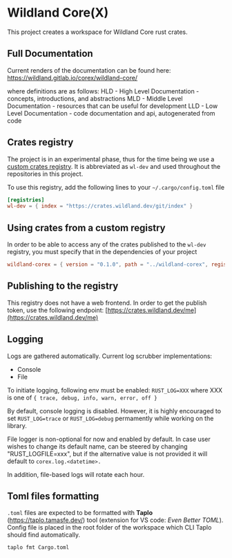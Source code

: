 # Wildland Core(X)

This project creates a workspace for Wildland Core rust crates.

## Full Documentation

Current renders of the documentation can be found here:
https://wildland.gitlab.io/corex/wildland-core/

where definitions are as follows:
HLD - High Level Documentation - concepts, introductions, and abstractions
MLD - Middle Level Documentation - resources that can be useful for development
LLD - Low Level Documentation - code documentation and api, autogenerated from code

## Crates registry

The project is in an experimental phase, thus for the time being we
use a [custom crates registry](https://doc.rust-lang.org/cargo/reference/registries.html#using-an-alternate-registry).
It is abbreviated as `wl-dev` and used throughout the repositories in this project.

To use this registry, add the following lines to your `~/.cargo/config.toml` file

```toml
[registries]
wl-dev = { index = "https://crates.wildland.dev/git/index" }
```

## Using crates from a custom registry

In order to be able to access any of the crates published to the `wl-dev`
registry, you must specify that in the dependencies of your project

```toml
wildland-corex = { version = "0.1.0", path = "../wildland-corex", registry = "wl-dev" }
```

## Publishing to the registry

This registry does not have a web frontend. In order to get the publish token,
use the following endpoint: [https://crates.wildland.dev/me](https://crates.wildland.dev/me)

## Logging

Logs are gathered automatically. Current log scrubber implementations:

- Console
- File

To initiate logging, following env must be enabled:
`RUST_LOG=XXX`
where XXX is one of `{ trace, debug, info, warn, error, off }`

By default, console logging is disabled.
However, it is highly encouraged to set `RUST_LOG=trace` or `RUST_LOG=debug`
permamently while working on the library.

File logger is non-optional for now and enabled by default.
In case user wishes to change its default name, can be steered by changing
"RUST_LOGFILE=xxx", but if the alternative value is not provided it will
default to `corex.log.<datetime>.`

In addition, file-based logs will rotate each hour.

## Toml files formatting

`.toml` files are expected to be formatted with **Taplo** (https://taplo.tamasfe.dev/) tool (extension for VS code: *Even Better TOML*). Config file is placed in the root folder of the workspace which CLI Taplo should find automatically.

```
taplo fmt Cargo.toml
```
